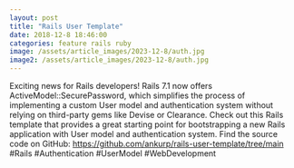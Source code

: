```yaml
---
layout: post
title: "Rails User Template"
date: 2018-12-8 18:46:00
categories: feature rails ruby
image: /assets/article_images/2023-12-8/auth.jpg
image2: /assets/article_images/2023-12-8/auth.jpg
---
```


Exciting news for Rails developers! Rails 7.1 now offers ActiveModel::SecurePassword, which simplifies the process of implementing a custom User model and authentication system without relying on third-party gems like Devise or Clearance. Check out this Rails template that provides a great starting point for bootstrapping a new Rails application with User model and authentication system. Find the source code on GitHub: https://github.com/ankurp/rails-user-template/tree/main #Rails #Authentication #UserModel #WebDevelopment
